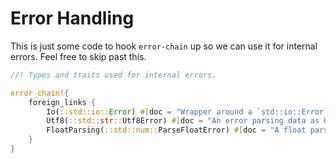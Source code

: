 # Error Handling

This is just some code to hook `error-chain` up so we can use it for internal
errors. Feel free to skip past this.


```rust
//! Types and traits used for internal errors.

error_chain!{
    foreign_links {
        Io(::std::io::Error) #[doc = "Wrapper around a `std::io::Error`"];
        Utf8(::std::str::Utf8Error) #[doc = "An error parsing data as UTF-8"];
        FloatParsing(::std::num::ParseFloatError) #[doc = "A float parsing error"];
    }
}
```